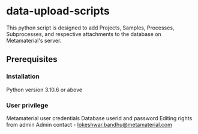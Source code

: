 # data-upload-scripts
This python script is designed to add Projects, Samples, Processes, Subprocesses, and respective attachments to the database on Metamaterial's server.

## Prerequisites
### Installation
Python version 3.10.6 or above
### User privilege
Metamaterial user credentials
Database userid and password
Editing rights from admin
Admin contact - lokeshwar.bandhu@metamaterial.com

